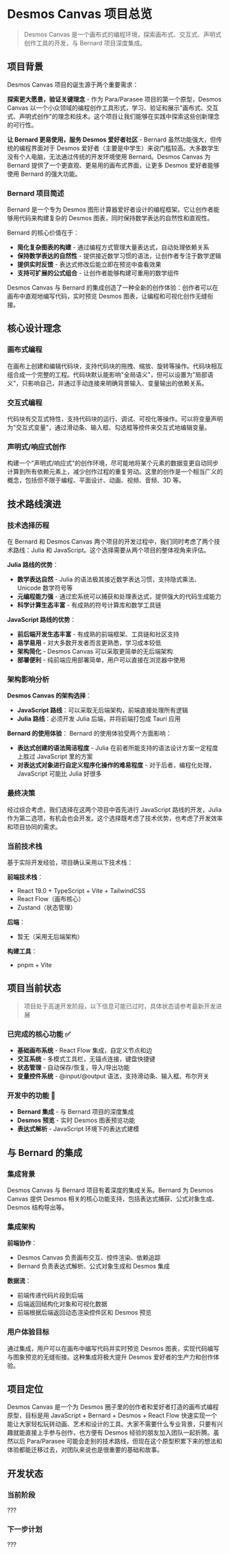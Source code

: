 # Desmos Canvas 项目总览

> Desmos Canvas 是一个画布式的编程环境，探索画布式、交互式、声明式创作工具的开发，与 Bernard 项目深度集成。

## 项目背景

Desmos Canvas 项目的诞生源于两个重要需求：

**探索更大愿景，验证关键理念** - 作为 Para/Parasee 项目的第一个原型，Desmos Canvas 以一个小众领域的编程创作工具形式，学习、验证和展示"画布式、交互式、声明式创作"的理念和技术。这个项目让我们能够在实践中探索这些创新理念的可行性。

**让 Bernard 更易使用，服务 Desmos 爱好者社区** - Bernard 虽然功能强大，但传统的编程界面对于 Desmos 爱好者（主要是中学生）来说门槛较高。大多数学生没有个人电脑，无法通过传统的开发环境使用 Bernard。Desmos Canvas 为 Bernard 提供了一个更直观、更易用的画布式界面，让更多 Desmos 爱好者能够使用 Bernard 的强大功能。

### Bernard 项目简述

Bernard 是一个专为 Desmos 图形计算器爱好者设计的编程框架。它让创作者能够用代码来构建复杂的 Desmos 图表，同时保持数学表达的自然性和直观性。

Bernard 的核心价值在于：
- **简化复杂图表的构建** - 通过编程方式管理大量表达式，自动处理依赖关系
- **保持数学表达的自然性** - 提供接近数学习惯的语法，让创作者专注于数学逻辑
- **提供实时反馈** - 表达式修改后能立即在预览中查看效果
- **支持可扩展的公式组合** - 让创作者能够构建可重用的数学组件

Desmos Canvas 与 Bernard 的集成创造了一种全新的创作体验：创作者可以在画布中直观地编写代码，实时预览 Desmos 图表，让编程和可视化创作无缝衔接。

## 核心设计理念

### 画布式编程
在画布上创建和编辑代码块，支持代码块的拖拽、缩放、旋转等操作。代码块相互组合成一个完整的工程。代码块默认能影响"全局语义"，但可以设置为"局部语义"，只影响自己，并通过手动连接来明确背景输入、变量输出的依赖关系。

### 交互式编程
代码块有交互式特性，支持代码块的运行、调试、可视化等操作。可以将变量声明为"交互式变量"，通过滑动条、输入框、勾选框等控件来交互式地编辑变量。

### 声明式/响应式创作
构建一个"声明式/响应式"的创作环境，尽可能地将某个元素的数据变更自动同步计算到所有依赖元素上，减少创作过程的重复劳动。这里的创作是一个相当广义的概念，包括但不限于编程、平面设计、动画、视频、音频、3D 等。

## 技术路线演进

### 技术选择历程

在 Bernard 和 Desmos Canvas 两个项目的开发过程中，我们同时考虑了两个技术路线：Julia 和 JavaScript。这个选择需要从两个项目的整体视角来评估。

**Julia 路线的优势**：
- **数学表达自然** - Julia 的语法极其接近数学表达习惯，支持隐式乘法、Unicode 数学符号等
- **元编程能力强** - 通过宏系统可以捕获和处理表达式，提供强大的代码生成能力
- **科学计算生态丰富** - 有成熟的符号计算库和数学工具链

**JavaScript 路线的优势**：
- **前后端开发生态丰富** - 有成熟的前端框架、工具链和社区支持
- **易学易用** - 对大多数开发者而言更熟悉，学习成本较低
- **架构简化** - Desmos Canvas 可以采取更简单的无后端架构
- **部署便利** - 纯前端应用部署简单，用户可以直接在浏览器中使用

### 架构影响分析

**Desmos Canvas 的架构选择**：
- **JavaScript 路线**：可以采取无后端架构，前端直接处理所有逻辑
- **Julia 路线**：必须开发 Julia 后端，并将前端打包成 Tauri 应用

**Bernard 的使用体验**：
Bernard 的使用体验受两个方面影响：
- **表达式创建的语法简洁程度** - Julia 在前者所能支持的语法设计方案一定程度上胜过 JavaScript 里的方案
- **对表达式对象进行自定义程序化操作的难易程度** - 对于后者，编程化处理，JavaScript 可能比 Julia 好很多

### 最终决策

经过综合考虑，我们选择在这两个项目中首先进行 JavaScript 路线的开发，Julia 作为第二选项，有机会也会开发。这个选择既考虑了技术优势，也考虑了开发效率和项目协同的需求。

### 当前技术栈

基于实际开发经验，项目确认采用以下技术栈：

**前端技术栈**：
- React 19.0 + TypeScript + Vite + TailwindCSS
- React Flow（画布核心）
- Zustand（状态管理）

**后端**：
- 暂无（采用无后端架构）

**构建工具**：
- pnpm + Vite

## 项目当前状态

> 项目处于高速开发阶段，以下信息可能已过时，具体状态请参考最新开发进展

### 已完成的核心功能 ✅

- **基础画布系统** - React Flow 集成，自定义节点和边
- **交互系统** - 多模式工具栏，无锚点连接，键盘快捷键
- **状态管理** - 自动保存/恢复，导入/导出功能
- **变量控件系统** - @input/@output 语法，支持滑动条、输入框、布尔开关

### 开发中的功能 🚧

- **Bernard 集成** - 与 Bernard 项目的深度集成
- **Desmos 预览** - 实时 Desmos 图表预览功能
- **表达式解析** - JavaScript 环境下的表达式建模

## 与 Bernard 的集成

### 集成背景

Desmos Canvas 与 Bernard 项目有着深度的集成关系。Bernard 为 Desmos Canvas 提供 Desmos 相关的核心功能支持，包括表达式捕获、公式对象生成、Desmos 结构导出等。

### 集成架构

**前端协作**：
- Desmos Canvas 负责画布交互、控件渲染、依赖追踪
- Bernard 负责表达式解析、公式对象生成和 Desmos 集成

**数据流**：
- 前端传递代码片段到后端
- 后端返回结构化对象和可视化数据
- 前端根据后端返回动态渲染控件区和 Desmos 预览

### 用户体验目标

通过集成，用户可以在画布中编写代码并实时预览 Desmos 图表，实现代码编写与图象预览的无缝衔接。这种集成将极大提升 Desmos 爱好者的生产力和创作体验。

## 项目定位

Desmos Canvas 是一个为 Desmos 圈子里的创作者和爱好者打造的画布式编程原型，目标是用 JavaScript + Bernard + Desmos + React Flow 快速实现一个能让大家轻松玩转动画、艺术和设计的工具。大家不需要什么专业背景，只要有兴趣就能直接上手参与创作，也方便有 Desmos 经验的朋友加入团队一起折腾。虽然以后 Para/Parasee 可能会走别的技术路线，但现在这个原型积累下来的想法和体验都能迁移过去，对团队来说也是很重要的基础和故事。

## 开发状态

### 当前阶段

???

### 下一步计划

???
